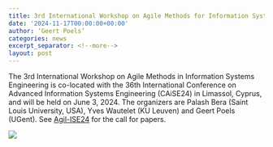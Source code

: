 ```yaml
---
title: 3rd International Workshop on Agile Methods for Information Systems Engineering (Agil-ISE24) at CAiSE24 organized by Saint Louis University (USA), KU Leuven (LIRIS - campus Brussels) and UGent Business Informatics
date: '2024-11-17T00:00:00+00:00'
author: ‘Geert Poels’
categories: news
excerpt_separator: <!--more-->
layout: post
---
```


The 3rd International Workshop on Agile Methods in Information Systems Engineering is co-located with the 36th International Conference on Advanced Information Systems Engineering (CAiSE24) in Limassol, Cyprus, and will be held on June 3, 2024. The organizers are Palash Bera (Saint Louis University, USA), Yves Wautelet (KU Leuven) and Geert Poels (UGent). See [Agil-ISE24](https://agilise.github.io/2024/papers.html) for the call for papers.

![](/uploads/Agil-ISE24.png)
<!--more-->
